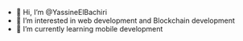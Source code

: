 - 👋 Hi, I’m @YassineElBachiri
- 👀 I’m interested in web development and Blockchain development
- 🌱 I’m currently learning mobile development


<!---
YassineElBachiri/YassineElBachiri is a ✨ special ✨ repository because its `README.md` (this file) appears on your GitHub profile.
You can click the Preview link to take a look at your changes.
--->
